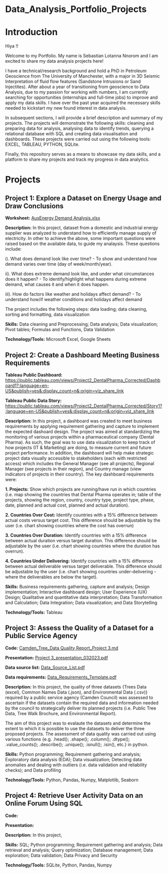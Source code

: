 # Data_Analysis_Portfolio_Projects
# Introduction
Hiya !!

Welcome to my Portfolio. My name is Sebastian Lotanna Nnorom and I am excited to share my data analysis projects here!

I have a technical/research background and hold a PhD in Petroleum Geoscience from The University of Manchester, with a major in 3D Seismic Interpretation of fluid flow features (Sandstone Intrusions or Sand Injectites). After about a year of transitioning from geoscience to Data Analysis, due to my passion for working with numbers, I am currently searching for opportunities (internships and full-time jobs) to improve and apply my data skills. I have over the past year acquired the necessary skills needed to kickstart my new found interest in data analysis.

In subsequent sections, I will provide a brief description and summary of my projects. The projects will demonstrate the following skills: cleaning and preparing data for analysis, analysing data to identify trends, querying a relational database with SQL and creating data visualisation and dashboards. These projects were carried out using the following tools: EXCEL, TABLEAU, PYTHON, SQLite.

Finally, this repository serves as a means to showcase my data skills, and a platform to share my projects and track my progress in data analytics.

# Projects
## Project 1: Explore a Dataset on Energy Usage and Draw Conclusions

**Worksheet:** [AusEnergy Demand Analysis.xlsx](https://github.com/Sebastian-TheDataDetective/Data_Analysis_Portfolio/files/11343021/AusEnergy.Demand.Analysis.xlsx)

**Description:** In this project, dataset from a domestic and industrial energy supplier was analyzed to understand how to efficiently manage supply of electricity. In other to achieve the above, some important questions were raised based on the available data, to guide my analaysis. These questions include:

i). What does demand look like over time? - To show and understand how demand varies over time (day of week/month/year). 

ii). What does extreme demand look like, and under what circumstances does it happen? - To identify/highlight what happens during extreme demand, what causes it and when it does happen. 

iii). How do factors like weather and holidays affect demand? - To understand how/if weather conditions and holidays affect demand

The project includes the following steps: data loading; data cleaning, sorting and formatting, data visualization

**Skills:** Data cleaning and Preprocessing; Data analysis; Data visualization; Pivot tables; Formulas and Functions, Data Validation

**Technology/Tools:** Microsoft Excel, Google Sheets


## Project 2: Create a Dashboard Meeting Business Requirements

**Tableau Public Dashboard:** https://public.tableau.com/views/Project2_DentalPharma_Corrected/Dashboard1?:language=en-US&publish=yes&:display_count=n&:origin=viz_share_link  

**Tableau Public Data Story:** https://public.tableau.com/views/Project2_DentalPharma_Corrected/Story1?:language=en-US&publish=yes&:display_count=n&:origin=viz_share_link 

**Description:** In this project, a dashboard was created to meet business requirements by applying requirement gathering and capture to implement the expected dashoard design. The project was aimed at standardizing the monitoring of various projects within a pharmaceutical company (Dental Pharma). As such, the goal was to use data visualization to keep track of how projects (IT & Marketing) are doing, to measure current and future project performance. In addition, the dashboard will help make strategic project data visually accessible to stakeholders (each with restricted access) which includes the General Manager (see all projects), Regional Manager (see projects in their region), and Country manage (view indicators of projects in their country). The key dashboard requirements were: 

**1. Projects:** Show which projects are running/have run in which countries (i.e. map showing the countries that Dental Pharma operates in; table of the projects, showing the region, country, country type, project type, phase, date,     planned and actual cost, planned and actual duration).

**2. Countries Over Cost:** Identify countries with a 15% difference between actual costs versus target cost. This difference should be adjustable by the user (i.e. chart showing countries where the cost has overrun)

**3. Countries Over Duration:** Identify countries with a 15% difference between actual duration versus target duration. This difference should be adjustable by the user (i.e. chart showing countries where the duration has overrun).

**4. Countries Under Delivering:** Identify countries with a 15% difference between actual deliverable versus target deliverable. This difference should be adjustable by the user (i.e. chart showing countries under-delivering - where the
deliverables are below the target).

**Skills:** Business requirements gathering, capture and analysis; Design implementation; Interactive dashboard design; User Experience (UX) Design; Qualitative and quantitative data interpretation; Data Transformation and Calculation; Data Integration; Data visualization; and Data Storytelling

**Technology/Tools:** Tableau



## Project 3: Assess the Quality of a Dataset for a Public Service Agency

**Code:** [Camden_Tree_Data Quality Report_Project 3.md](https://github.com/Sebastian-TheDataDetective/Data_Analysis_Portfolio/files/11602583/Camden_Tree_Data.Quality.Report_Project.3.md)

**Presentation:** [Project 3_presentation_032023.pdf](https://github.com/Sebastian-TheDataDetective/Data_Analysis_Portfolio/files/11602247/Project.3_presentation_032023.pdf)

**Data source list:**  [Data_Source_List.pdf](https://github.com/Sebastian-TheDataDetective/Data_Analysis_Portfolio/files/11602201/Data_Source_List.pdf)

**Data requirements:** [Data_Requirements_Template.pdf](https://github.com/Sebastian-TheDataDetective/Data_Analysis_Portfolio/files/11602197/Data_Requirements_Template.pdf)


**Description:** In this project, the quality of three datasets {Trees Data (excel), Common Names Data (.json), and Environmental Data (.csv)} required by a public service agency (Camden Council) was assessed to ascertain if the datasets contain the required data and information needed by the council to strategically deliver its planned projects (i.e. Public Tree Data, Tree Walk Brochure, and Environmental Report). 

The aim of this project was to evalaute the datasets and determine the extent to which it is possible to use the datasets to deliver the three proposed projects. The assessment of data quality was carried out using various functions {e.g. .head(); .shape(); .column(); .dtype(); .value_counts(); .describe(); .unique(); .isnull(); .isin(), etc.} in python. 

**Skills:** Python programming; Requirement gathering and analysis; Exploratory data analysis (EDA); Data visualization; Detecting data anomalies and dealing with outliers (i.e. data validation and reliability checks); and Data profiling  

**Technology/Tools:** Python, Pandas, Numpy, Matplotlib, Seaborn 


## Project 4: Retrieve User Activity Data on an Online Forum Using SQL

**Code:**

**Presentation:**

**Description:** In this project, 

**Skills:** SQL; Python programming; Requirement gathering and analysis; Data retrieval and analysis; Query optimization; Database management; Data exploration; Data validation; Data Privacy and Security  

**Technology/Tools:** SQLite, Python, Pandas, Numpy 
